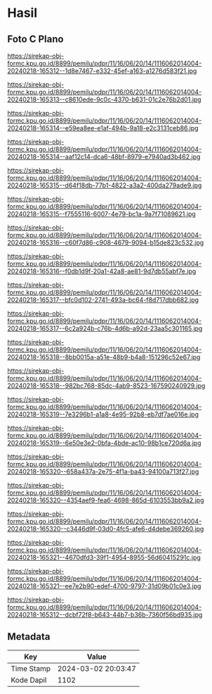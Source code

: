# Hasil

## Foto C Plano

https://sirekap-obj-formc.kpu.go.id/8899/pemilu/pdpr/11/16/06/20/14/1116062014004-20240218-165312--1d8e7467-e332-45ef-a163-a1276d583f21.jpg

https://sirekap-obj-formc.kpu.go.id/8899/pemilu/pdpr/11/16/06/20/14/1116062014004-20240218-165313--c8610ede-9c0c-4370-b631-01c2e76b2d01.jpg

https://sirekap-obj-formc.kpu.go.id/8899/pemilu/pdpr/11/16/06/20/14/1116062014004-20240218-165314--e59ea8ee-e1af-494b-9a18-e2c3131ceb86.jpg

https://sirekap-obj-formc.kpu.go.id/8899/pemilu/pdpr/11/16/06/20/14/1116062014004-20240218-165314--aaf12c14-dca6-48bf-8979-e7940ad3b462.jpg

https://sirekap-obj-formc.kpu.go.id/8899/pemilu/pdpr/11/16/06/20/14/1116062014004-20240218-165315--d64f18db-77b1-4822-a3a2-400da279ade9.jpg

https://sirekap-obj-formc.kpu.go.id/8899/pemilu/pdpr/11/16/06/20/14/1116062014004-20240218-165315--f7555116-6007-4e79-bc1a-9a7f71089621.jpg

https://sirekap-obj-formc.kpu.go.id/8899/pemilu/pdpr/11/16/06/20/14/1116062014004-20240218-165316--c60f7d86-c908-4679-9094-b15de823c532.jpg

https://sirekap-obj-formc.kpu.go.id/8899/pemilu/pdpr/11/16/06/20/14/1116062014004-20240218-165316--f0db1d9f-20a1-42a8-ae81-9d7db55abf7e.jpg

https://sirekap-obj-formc.kpu.go.id/8899/pemilu/pdpr/11/16/06/20/14/1116062014004-20240218-165317--bfc0d102-2741-493a-bc64-f8d717dbb682.jpg

https://sirekap-obj-formc.kpu.go.id/8899/pemilu/pdpr/11/16/06/20/14/1116062014004-20240218-165317--6c2a924b-c76b-4d6b-a92d-23aa5c301165.jpg

https://sirekap-obj-formc.kpu.go.id/8899/pemilu/pdpr/11/16/06/20/14/1116062014004-20240218-165318--8bb0015a-a51e-48b9-b4a8-151296c52e67.jpg

https://sirekap-obj-formc.kpu.go.id/8899/pemilu/pdpr/11/16/06/20/14/1116062014004-20240218-165318--982bc768-85dc-4ab9-8523-167590240929.jpg

https://sirekap-obj-formc.kpu.go.id/8899/pemilu/pdpr/11/16/06/20/14/1116062014004-20240218-165319--7e3296b1-a1a8-4e95-92b8-eb7df7ae016e.jpg

https://sirekap-obj-formc.kpu.go.id/8899/pemilu/pdpr/11/16/06/20/14/1116062014004-20240218-165319--6e50e3e2-0bfa-4bde-ac10-98b1ce720d6a.jpg

https://sirekap-obj-formc.kpu.go.id/8899/pemilu/pdpr/11/16/06/20/14/1116062014004-20240218-165320--658a437a-2e75-4f1a-ba43-94100a713f27.jpg

https://sirekap-obj-formc.kpu.go.id/8899/pemilu/pdpr/11/16/06/20/14/1116062014004-20240218-165320--4354aef9-fea6-4698-865d-6103553bb9a2.jpg

https://sirekap-obj-formc.kpu.go.id/8899/pemilu/pdpr/11/16/06/20/14/1116062014004-20240218-165320--c3446d9f-03d0-4fc5-afe6-d4debe369260.jpg

https://sirekap-obj-formc.kpu.go.id/8899/pemilu/pdpr/11/16/06/20/14/1116062014004-20240218-165321--4670dfd3-39f1-4954-8955-56d60415291c.jpg

https://sirekap-obj-formc.kpu.go.id/8899/pemilu/pdpr/11/16/06/20/14/1116062014004-20240218-165321--ee7e2b90-edef-4700-9797-31d09b01c0e3.jpg

https://sirekap-obj-formc.kpu.go.id/8899/pemilu/pdpr/11/16/06/20/14/1116062014004-20240218-165312--dcbf72f8-b643-44b7-b36b-7360f56bd935.jpg


## Metadata

| Key        | Value               |
| ---------- | ------------------- |
| Time Stamp | 2024-03-02 20:03:47 |
| Kode Dapil | 1102                |



